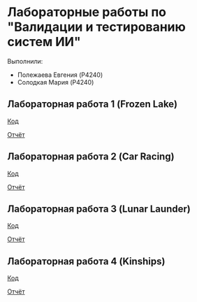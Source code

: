 # Лабораторные работы по "Валидации и тестированию систем ИИ"

Выполнили:
* Полежаева Евгения (P4240)
* Солодкая Мария (P4240)

## Лабораторная работа 1 (Frozen Lake)

[Код](./lab1/RL_№1.ipynb) 

[Отчёт](./lab1/readme.md)

## Лабораторная работа 2 (Car Racing)

[Код](./lab2/RL_№2.ipynb)

[Отчёт](./lab2/readme.md)

## Лабораторная работа 3 (Lunar Launder)

[Код](./lab3/RL_№3.ipynb)

[Отчёт](./lab3/readme.md)

## Лабораторная работа 4 (Kinships)

[Код](./lab4/KG_№1.ipynb)

[Отчёт](./lab4/readme.md)
